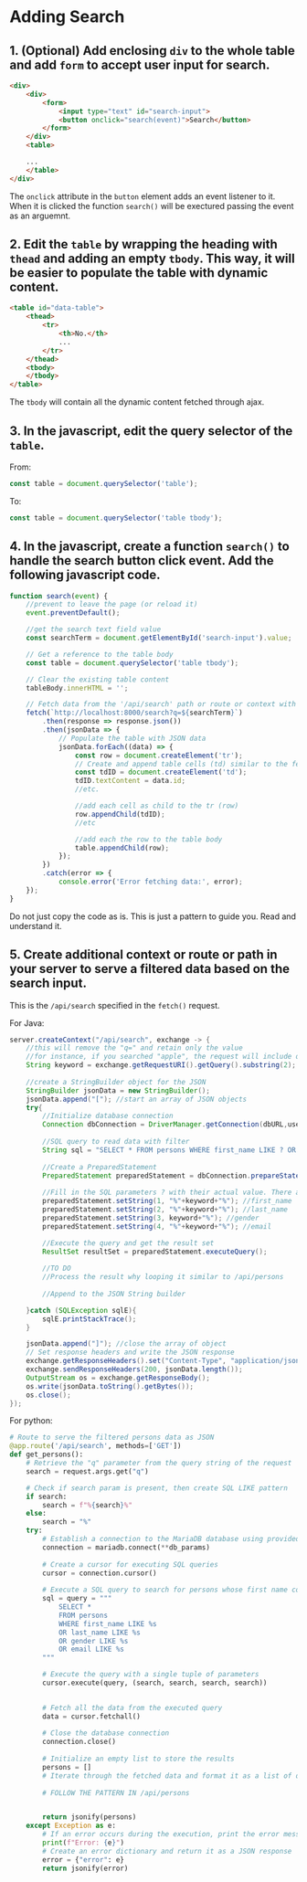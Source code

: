 # Adding Search
## 1. (Optional) Add enclosing `div` to the whole table and add `form` to accept user input for search.
```html
<div>
    <div>
        <form>
            <input type="text" id="search-input">
            <button onclick="search(event)">Search</button>
        </form>
    </div>
    <table>

    ...
    </table>
</div>    
```
The `onclick` attribute in the `button` element adds an event listener to it. When it is clicked the function `search()` will be exectured passing the event as an arguemnt.

## 2. Edit the `table` by wrapping the heading with `thead` and adding an empty `tbody`. This way, it will be easier to populate the table with dynamic content.
```html
<table id="data-table">
    <thead>
        <tr>
            <th>No.</th>
            ...
        </tr>
    </thead>
    <tbody>
    </tbody>
</table>
```
The `tbody` will contain all the dynamic content fetched through ajax.

## 3. In the javascript, edit the query selector of the `table`.
From:
```javascript
const table = document.querySelector('table');
```
To:
```javascript
const table = document.querySelector('table tbody');
```

## 4. In the javascript, create a function `search()` to handle the search button click event. Add the following javascript code.
```javascript
function search(event) {
	//prevent to leave the page (or reload it)
	event.preventDefault(); 

	//get the search text field value
	const searchTerm = document.getElementById('search-input').value;

	// Get a reference to the table body
	const table = document.querySelector('table tbody');

	// Clear the existing table content
	tableBody.innerHTML = '';

	// Fetch data from the '/api/search' path or route or context with the search term
    fetch(`http://localhost:8000/search?q=${searchTerm}`)
        .then(response => response.json())
        .then(jsonData => {
            // Populate the table with JSON data
            jsonData.forEach((data) => {
                const row = document.createElement('tr');
                // Create and append table cells (td) similar to the fetch function above
                const tdID = document.createElement('td');
                tdID.textContent = data.id;
                //etc.

                //add each cell as child to the tr (row)
                row.appendChild(tdID);
                //etc

                //add each the row to the table body
                table.appendChild(row);
            });
        })
        .catch(error => {
            console.error('Error fetching data:', error);
    });
}
```
Do not just copy the code as is. This is just a pattern to guide you. Read and understand it.

## 5. Create additional context or route or path in your server to serve a filtered data based on the search input.
This is the `/api/search` specified in the `fetch()` request.

For Java:
```java
server.createContext("/api/search", exchange -> {
	//this will remove the "q=" and retain only the value 
	//for instance, if you searched "apple", the request will include query parameter - q=apple
    String keyword = exchange.getRequestURI().getQuery().substring(2); 
    
    //create a StringBuilder object for the JSON
    StringBuilder jsonData = new StringBuilder();
    jsonData.append("["); //start an array of JSON objects
    try{
        //Initialize database connection
        Connection dbConnection = DriverManager.getConnection(dbURL,userName, password);
        
        //SQL query to read data with filter
        String sql = "SELECT * FROM persons WHERE first_name LIKE ? OR last_name LIKE ? OR gender LIKE ? OR email LIKE ?";
        
        //Create a PreparedStatement
        PreparedStatement preparedStatement = dbConnection.prepareStatement(sql);
        
        //Fill in the SQL parameters ? with their actual value. There are 4 parameters (?)
        preparedStatement.setString(1, "%"+keyword+"%"); //first_name
        preparedStatement.setString(2, "%"+keyword+"%"); //last_name
		preparedStatement.setString(3, keyword+"%"); //gender
		preparedStatement.setString(4, "%"+keyword+"%"); //email

        //Execute the query and get the result set
        ResultSet resultSet = preparedStatement.executeQuery();
        
        //TO DO
        //Process the result why looping it similar to /api/persons
 
        //Append to the JSON String builder

    }catch (SQLException sqlE){
        sqlE.printStackTrace();
    }

    jsonData.append("]"); //close the array of object
    // Set response headers and write the JSON response
    exchange.getResponseHeaders().set("Content-Type", "application/json");
    exchange.sendResponseHeaders(200, jsonData.length());
    OutputStream os = exchange.getResponseBody();
    os.write(jsonData.toString().getBytes());
    os.close();
});
```
For python:
```python
# Route to serve the filtered persons data as JSON
@app.route('/api/search', methods=['GET'])
def get_persons():
	# Retrieve the "q" parameter from the query string of the request
	search = request.args.get("q")

	# Check if search param is present, then create SQL LIKE pattern
	if search: 
	    search = f"%{search}%"
	else:
	    search = "%"
	try:
	    # Establish a connection to the MariaDB database using provided connection parameters
	    connection = mariadb.connect(**db_params)  
	    
	    # Create a cursor for executing SQL queries
	    cursor = connection.cursor()
	    
	    # Execute a SQL query to search for persons whose first name contains the search string
	    sql = query = """
		    SELECT *
		    FROM persons
		    WHERE first_name LIKE %s
		    OR last_name LIKE %s
		    OR gender LIKE %s
		    OR email LIKE %s
		"""

		# Execute the query with a single tuple of parameters
		cursor.execute(query, (search, search, search, search))
	    

	    # Fetch all the data from the executed query
	    data = cursor.fetchall()
	    
	    # Close the database connection
	    connection.close()
	    
	    # Initialize an empty list to store the results
	    persons = []
	    # Iterate through the fetched data and format it as a list of dictionaries
	    
	    # FOLLOW THE PATTERN IN /api/persons


	    return jsonify(persons)
	except Exception as e:
	    # If an error occurs during the execution, print the error message
	    print(f"Error: {e}") 
	    # Create an error dictionary and return it as a JSON response
	    error = {"error": e}
	    return jsonify(error)
```
